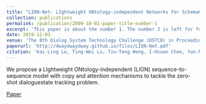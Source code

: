 ```yaml
---
title: "LION-Net: LIghtweight ONtology-independent Networks for SchemaGuided Dialogue State Generation"
collection: publications
permalink: /publication/2009-10-01-paper-title-number-1
excerpt: 'This paper is about the number 1. The number 2 is left for future work.'
date: 2019-12-03
venue: 'The 8th Dialog System Technology Challenge (DSTC8) in Proceedings of Thirty-Forth AAAI Conference on Artificial Intelligence (AAAI 2020)'
paperurl: 'http://dwaydwaydway.github.io/files/LION-Net.pdf'
citation: 'Kai-Ling Lo, Ting-Wei Lu, Tzu-Teng Weng, I-Hsuan Chen, Yun-Nung Chen'
---
```

We propose a LIghtweight ONtology-independent (LION) sequence-to-sequence model with copy and attention mechanisms to tackle the zero-shot dialoguestate tracking problem.

[Paper](http://dwaydwaydway.github.io/files/LION-Net.pdf)
